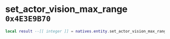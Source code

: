 # set_actor_vision_max_range `0x4E3E9B70`

```lua
local result --[[ integer ]] = natives.entity.set_actor_vision_max_range(_unk0 --[[ integer ]], _unk1 --[[ integer ]], _unk2 --[[ integer ]])
```